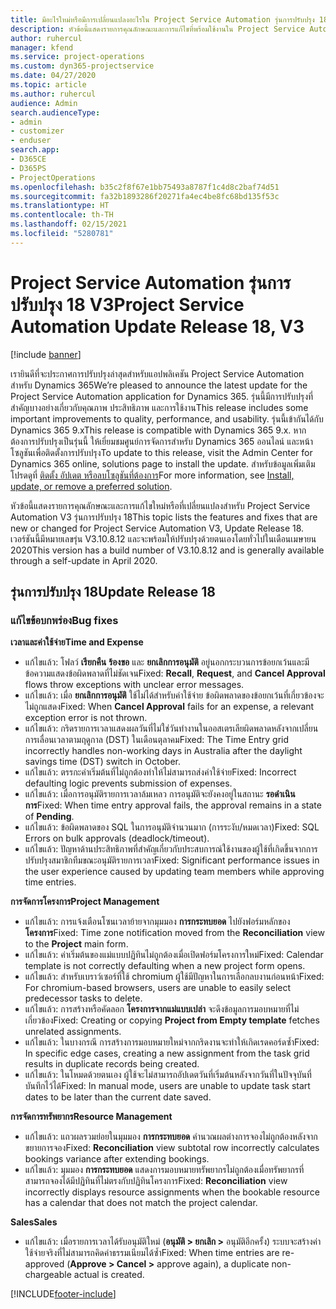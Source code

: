 ```yaml
---
title: มีอะไรใหม่หรือมีการเปลี่ยนแปลงอะไรใน Project Service Automation รุ่นการปรับปรุง 18 V3
description: หัวข้อนี้แสดงรายการคุณลักษณะและการแก้ไขที่พร้อมใช้งานใน Project Service Automation รุ่นการปรับปรุง 18 V3
author: ruhercul
manager: kfend
ms.service: project-operations
ms.custom: dyn365-projectservice
ms.date: 04/27/2020
ms.topic: article
ms.author: ruhercul
audience: Admin
search.audienceType:
- admin
- customizer
- enduser
search.app:
- D365CE
- D365PS
- ProjectOperations
ms.openlocfilehash: b35c2f8f67e1bb75493a8787f1c4d8c2baf74d51
ms.sourcegitcommit: fa32b1893286f20271fa4ec4be8fc68bd135f53c
ms.translationtype: HT
ms.contentlocale: th-TH
ms.lasthandoff: 02/15/2021
ms.locfileid: "5280781"
---
```

# <a name="project-service-automation-update-release-18-v3"></a><span data-ttu-id="f17da-103">Project Service Automation รุ่นการปรับปรุง 18 V3</span><span class="sxs-lookup"><span data-stu-id="f17da-103">Project Service Automation Update Release 18, V3</span></span>

[!include [banner](../includes/psa-now-project-operations.md)]

<span data-ttu-id="f17da-104">เรายินดีที่จะประกาศการปรับปรุงล่าสุดสำหรับแอปพลิเคชัน Project Service Automation สำหรับ Dynamics 365</span><span class="sxs-lookup"><span data-stu-id="f17da-104">We’re pleased to announce the latest update for the Project Service Automation application for Dynamics 365.</span></span> <span data-ttu-id="f17da-105">รุ่นนี้มีการปรับปรุงที่สำคัญบางอย่างเกี่ยวกับคุณภาพ ประสิทธิภาพ และการใช้งาน</span><span class="sxs-lookup"><span data-stu-id="f17da-105">This release includes some important improvements to quality, performance, and usability.</span></span> <span data-ttu-id="f17da-106">รุ่นนี้เข้ากันได้กับ Dynamics 365 9.x</span><span class="sxs-lookup"><span data-stu-id="f17da-106">This release is compatible with Dynamics 365 9.x.</span></span> <span data-ttu-id="f17da-107">หากต้องการปรับปรุงเป็นรุ่นนี้ ให้เยี่ยมชมศูนย์การจัดการสำหรับ Dynamics 365 ออนไลน์ และหน้าโซลูชันเพื่อติดตั้งการปรับปรุง</span><span class="sxs-lookup"><span data-stu-id="f17da-107">To update to this release, visit the Admin Center for Dynamics 365 online, solutions page to install the update.</span></span> <span data-ttu-id="f17da-108">สำหรับข้อมูลเพิ่มเติม โปรดดูที่ [ติดตั้ง อัปเดต หรือลบโซลูชันที่ต้องการ](https://docs.microsoft.com/power-platform/admin/install-remove-preferred-solution)</span><span class="sxs-lookup"><span data-stu-id="f17da-108">For more information, see [Install, update, or remove a preferred solution](https://docs.microsoft.com/power-platform/admin/install-remove-preferred-solution).</span></span>

<span data-ttu-id="f17da-109">หัวข้อนี้แสดงรายการคุณลักษณะและการแก้ไขใหม่หรือที่เปลี่ยนแปลงสำหรับ Project Service Automation V3 รุ่นการปรับปรุง 18</span><span class="sxs-lookup"><span data-stu-id="f17da-109">This topic lists the features and fixes that are new or changed for Project Service Automation V3, Update Release 18.</span></span> <span data-ttu-id="f17da-110">เวอร์ชันนี้มีหมายเลขรุ่น V3.10.8.12 และจะพร้อมให้ปรับปรุงด้วยตนเองโดยทั่วไปในเดือนเมษายน 2020</span><span class="sxs-lookup"><span data-stu-id="f17da-110">This version has a build number of V3.10.8.12 and is generally available through a self-update in April 2020.</span></span>

## <a name="update-release-18"></a><span data-ttu-id="f17da-111">รุ่นการปรับปรุง 18</span><span class="sxs-lookup"><span data-stu-id="f17da-111">Update Release 18</span></span>

### <a name="bug-fixes"></a><span data-ttu-id="f17da-112">แก้ไขข้อบกพร่อง</span><span class="sxs-lookup"><span data-stu-id="f17da-112">Bug fixes</span></span>

<span data-ttu-id="f17da-113">**เวลาและค่าใช้จ่าย**</span><span class="sxs-lookup"><span data-stu-id="f17da-113">**Time and Expense**</span></span>

- <span data-ttu-id="f17da-114">แก้ไขแล้ว: โฟลว์ **เรียกคืน** **ร้องขอ** และ **ยกเลิกการอนุมัติ** อยู่นอกกระบวนการข้อยกเว้นและมีข้อความแสดงข้อผิดพลาดที่ไม่ชัดเจน</span><span class="sxs-lookup"><span data-stu-id="f17da-114">Fixed: **Recall**, **Request**, and **Cancel Approval** flows throw exceptions with unclear error messages.</span></span>
- <span data-ttu-id="f17da-115">แก้ไขแล้ว: เมื่อ **ยกเลิกการอนุมัติ** ใช้ไม่ได้สำหรับค่าใช้จ่าย ข้อผิดพลาดของข้อยกเว้นที่เกี่ยวข้องจะไม่ถูกแสดง</span><span class="sxs-lookup"><span data-stu-id="f17da-115">Fixed: When **Cancel Approval** fails for an expense, a relevant exception error is not thrown.</span></span>
- <span data-ttu-id="f17da-116">แก้ไขแล้ว: กริดรายการเวลาแสดงผลวันที่ไม่ใช่วันทำงานในออสเตรเลียผิดพลาดหลังจากเปลี่ยนการเลื่อนเวลาตามฤดูกาล (DST) ในเดือนตุลาคม</span><span class="sxs-lookup"><span data-stu-id="f17da-116">Fixed: The Time Entry grid incorrectly handles non-working days in Australia after the daylight savings time (DST) switch in October.</span></span>
- <span data-ttu-id="f17da-117">แก้ไขแล้ว: ตรรกะค่าเริ่มต้นที่ไม่ถูกต้องทำให้ไม่สามารถส่งค่าใช้จ่าย</span><span class="sxs-lookup"><span data-stu-id="f17da-117">Fixed: Incorrect defaulting logic prevents submission of expenses.</span></span>
- <span data-ttu-id="f17da-118">แก้ไขแล้ว: เมื่อการอนุมัติรายการเวลาล้มเหลว การอนุมัติจะยังคงอยู่ในสถานะ **รอดำเนินการ**</span><span class="sxs-lookup"><span data-stu-id="f17da-118">Fixed: When time entry approval fails, the approval remains in a state of **Pending**.</span></span>
- <span data-ttu-id="f17da-119">แก้ไขแล้ว: ข้อผิดพลาดของ SQL ในการอนุมัติจำนวนมาก (การระงับ/หมดเวลา)</span><span class="sxs-lookup"><span data-stu-id="f17da-119">Fixed: SQL Errors on bulk approvals (deadlock/timeout).</span></span>
- <span data-ttu-id="f17da-120">แก้ไขแล้ว: ปัญหาด้านประสิทธิภาพที่สำคัญเกี่ยวกับประสบการณ์ใช้งานของผู้ใช้ที่เกิดขึ้นจากการปรับปรุงสมาชิกทีมขณะอนุมัติรายการเวลา</span><span class="sxs-lookup"><span data-stu-id="f17da-120">Fixed: Significant performance issues in the user experience caused by updating team members while approving time entries.</span></span>

<span data-ttu-id="f17da-121">**การจัดการโครงการ**</span><span class="sxs-lookup"><span data-stu-id="f17da-121">**Project Management**</span></span>

- <span data-ttu-id="f17da-122">แก้ไขแล้ว: การแจ้งเตือนโซนเวลาย้ายจากมุมมอง **การกระทบยอด** ไปยังฟอร์มหลักของ **โครงการ**</span><span class="sxs-lookup"><span data-stu-id="f17da-122">Fixed: Time zone notification moved from the **Reconciliation** view to the **Project** main form.</span></span>
- <span data-ttu-id="f17da-123">แก้ไขแล้ว: ค่าเริ่มต้นของแม่แบบปฏิทินไม่ถูกต้องเมื่อเปิดฟอร์มโครงการใหม่</span><span class="sxs-lookup"><span data-stu-id="f17da-123">Fixed: Calendar template is not correctly defaulting when a new project form opens.</span></span>
- <span data-ttu-id="f17da-124">แก้ไขแล้ว: สำหรับเบราว์เซอร์ที่ใช้ chromium ผู้ใช้มีปัญหาในการเลือกลบงานก่อนหน้า</span><span class="sxs-lookup"><span data-stu-id="f17da-124">Fixed: For chromium-based browsers, users are unable to easily select predecessor tasks to delete.</span></span>
- <span data-ttu-id="f17da-125">แก้ไขแล้ว: การสร้างหรือคัดลอก **โครงการจากแม่แบบเปล่า** จะดึงข้อมูลการมอบหมายที่ไม่เกี่ยวข้อง</span><span class="sxs-lookup"><span data-stu-id="f17da-125">Fixed: Creating or copying **Project from Empty template** fetches unrelated assignments.</span></span>
- <span data-ttu-id="f17da-126">แก้ไขแล้ว: ในบางกรณี การสร้างการมอบหมายใหม่จากกริดงานจะทำให้เกิดเรดคอร์ดซ้ำ</span><span class="sxs-lookup"><span data-stu-id="f17da-126">Fixed: In specific edge cases, creating a new assignment from the task grid results in duplicate records being created.</span></span>
- <span data-ttu-id="f17da-127">แก้ไขแล้ว: ในโหมดด้วยตนเอง ผู้ใช้จะไม่สามารถอัปเดตวันที่เริ่มต้นหลังจากวันที่ในปัจจุบันที่บันทึกไว้ได้</span><span class="sxs-lookup"><span data-stu-id="f17da-127">Fixed: In manual mode, users are unable to update task start dates to be later than the current date saved.</span></span>

<span data-ttu-id="f17da-128">**การจัดการทรัพยากร**</span><span class="sxs-lookup"><span data-stu-id="f17da-128">**Resource Management**</span></span>

- <span data-ttu-id="f17da-129">แก้ไขแล้ว: แถวผลรวมย่อยในมุมมอง **การกระทบยอด** คำนวณผลต่างการจองไม่ถูกต้องหลังจากขยายการจอง</span><span class="sxs-lookup"><span data-stu-id="f17da-129">Fixed: **Reconciliation** view subtotal row incorrectly calculates bookings variance after extending bookings.</span></span>
- <span data-ttu-id="f17da-130">แก้ไขแล้ว: มุมมอง **การกระทบยอด** แสดงการมอบหมายทรัพยากรไม่ถูกต้องเมื่อทรัพยากรที่สามารถจองได้มีปฏิทินที่ไม่ตรงกับปฏิทินโครงการ</span><span class="sxs-lookup"><span data-stu-id="f17da-130">Fixed: **Reconciliation** view incorrectly displays resource assignments when the bookable resource has a calendar that does not match the project calendar.</span></span>

<span data-ttu-id="f17da-131">**Sales**</span><span class="sxs-lookup"><span data-stu-id="f17da-131">**Sales**</span></span>

- <span data-ttu-id="f17da-132">แก้ไขแล้ว: เมื่อรายการเวลาได้รับอนุมัติใหม่ (**อนุมัติ > ยกเลิก >** อนุมัติอีกครั้ง) ระบบจะสร้างค่าใช้จ่ายจริงที่ไม่สามารถคิดค่าธรรมเนียมได้ซ้ำ</span><span class="sxs-lookup"><span data-stu-id="f17da-132">Fixed: When time entries are re-approved (**Approve > Cancel >** approve again), a duplicate non-chargeable actual is created.</span></span>


[!INCLUDE[footer-include](../includes/footer-banner.md)]